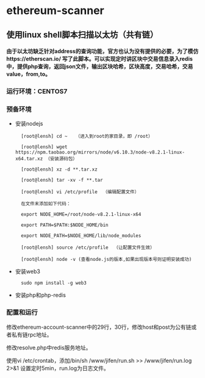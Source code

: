 # ethereum-scanner
## 使用linux shell脚本扫描以太坊（共有链）
#### 由于以太坊缺乏针对address的查询功能，官方也认为没有提供的必要，为了模仿https://etherscan.io/ 写了此脚本。可以实现定时讲区块中交易信息录入redis中，提供php查询，返回json文件，输出区块哈希，区块高度，交易哈希，交易value，from,to。 
### 运行环境：CENTOS7
### 预备环境
- 安装nodejs

        [root@lensh] cd ~   （进入到root的家目录，即 /root）

        [root@lensh] wget https://npm.taobao.org/mirrors/node/v6.10.3/node-v8.2.1-linux-x64.tar.xz （安装源码包）

        [root@lensh] xz -d **.tar.xz  

        [root@lensh] tar -xv -f **.tar

        [root@lensh] vi /etc/profile  （编辑配置文件）

        在文件末添加如下代码：

        export NODE_HOME=/root/node-v8.2.1-linux-x64

        export PATH=$PATH:$NODE_HOME/bin

        export NODE_PATH=$NODE_HOME/lib/node_modules

        [root@lensh] source /etc/profile  （让配置文件生效）

        [root@lensh] node -v (查看node.js的版本,如果出现版本号则证明安装成功)

- 安装web3

        sudo npm install -g web3

- 安装php和php-redis

### 配置和运行

修改ethereum-account-scanner中的29行，30行，修改host和post为公有链或者私有链rpc地址。

修改resolve.php中redis服务地址。

使用vi /etc/crontab，添加/bin/sh /www/jifen/run.sh >> /www/jifen/run.log 2>&1 设置定时5min，run.log为日志文件。



